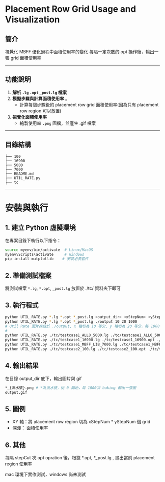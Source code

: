# Placement Row Grid Usage and Visualization

## 簡介
視覺化 MBFF 優化過程中面積使用率的變化
每隔一定次數的 opt 操作後，輸出一張 grid 面積使用率

---

## 功能說明
1. **解析 `.lg` `.opt` `_post.lg` 檔案**  
3. **模擬步驟與計算面積使用率**  。
   - 計算每個步驟後的 placement row grid 面積使用率(因為只有 placement row region 可以放置)
4. **視覺化面積使用率**  
   - 繪製使用率 `.png` 圖檔，並產生 .gif 檔案

---

## 目錄結構
```plaintext
├── 100
├── 16900
├── 5000
├── 7000
├── README.md
├── UTIL_RATE.py
├── tc

```

---

# 安裝與執行

## 1. 建立 Python 虛擬環境
在專案目錄下執行以下指令：

```bash
source myenv/bin/activate  # Linux/MacOS
myenv\Scripts\activate     # Windows
pip install matplotlib    # 安裝必要套件
```

## 2. 準備測試檔案
將測試檔案 `*.lg`, `*.opt`, `_post.lg` 放置於 ./tc/ 資料夾下即可

## 3. 執行程式
```bash
python UTIL_RATE.py *.lg *.opt *_post.lg <output_dir> <xStepNum> <yStepNum> <stepCut>
python UTIL_RATE.py *.lg *.opt *_post.lg ./output 10 20 1000
# Util Rate 圖片存放於 ./output, x 軸切為 10 等分, y 軸切為 20 等分，每 1000次 opt繪製圖片
#
python UTIL_RATE.py ./tc/testcase1_ALL0_5000.lg ./tc/testcase1_ALL0_5000.opt ./tc/testcase1_ALL0_5000_post.lg ./5000 16 16 1000
python UTIL_RATE.py ./tc/testcase1_16900.lg ./tc/testcase1_16900.opt ./tc/testcase1_16900_post.lg ./16900 10 10 500
python UTIL_RATE.py ./tc/testcase1_MBFF_LIB_7000.lg ./tc/testcase1_MBFF_LIB_7000.opt ./tc/testcase1_MBFF_LIB_7000_post.lg ./7000 20 20 1000
python UTIL_RATE.py ./tc/testcase2_100.lg ./tc/testcase2_100.opt ./tc/testcase2_100_post.lg ./100 20 20 500
```

## 4. 輸出結果
在目錄 output_dir 底下，輸出圖片與 gif
```bash
*_{流水號}.png # *為流水號，從 0 開始，每 1000次 baking 輸出一張圖
output.gif
```

## 5. 圖例
- XY 軸：將 placement row region 切為 xStepNum * yStepNum 個 grid
- 深淺： 面積使用率

## 6. 其他
每隔 stepCut 次 opt opration 後，根據 *.opt, *_post.lg , 畫出當前 placement region 使用率

mac 環境下實作測試，windows 尚未測試


